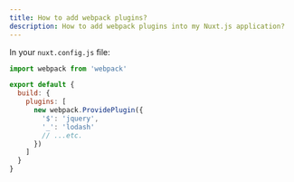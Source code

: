 ```yaml
---
title: How to add webpack plugins?
description: How to add webpack plugins into my Nuxt.js application?
---
```


In your `nuxt.config.js` file:

```js
import webpack from 'webpack'

export default {
  build: {
    plugins: [
      new webpack.ProvidePlugin({
        '$': 'jquery',
        '_': 'lodash'
        // ...etc.
      })
    ]
  }
}
```
